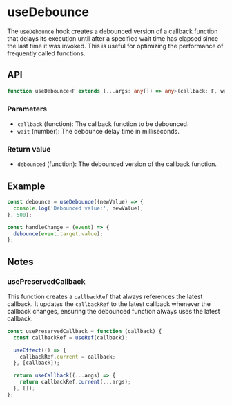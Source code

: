 # useDebounce

The `useDebounce` hook creates a debounced version of a callback function that delays its execution until after a specified wait time has elapsed since the last time it was invoked.
This is useful for optimizing the performance of frequently called functions.

## API

```ts
function useDebounce<F extends (...args: any[]) => any>(callback: F, wait: number);
```

### Parameters

- `callback` (function): The callback function to be debounced.
- `wait` (number): The debounce delay time in milliseconds.

### Return value

- `debounced` (function): The debounced version of the callback function.

## Example

```jsx
const debounce = useDebounce((newValue) => {
  console.log('Debounced value:', newValue);
}, 500);

const handleChange = (event) => {
  debounce(event.target.value);
};
```

## Notes

### usePreservedCallback

This function creates a `callbackRef` that always references the latest callback.
It updates the `callbackRef` to the latest callback whenever the callback changes, ensuring the debounced function always uses the latest callback.

```jsx
const usePreservedCallback = function (callback) {
  const callbackRef = useRef(callback);

  useEffect(() => {
    callbackRef.current = callback;
  }, [callback]);

  return useCallback((...args) => {
    return callbackRef.current(...args);
  }, []);
};
```
